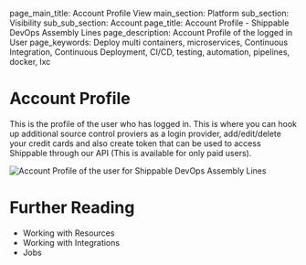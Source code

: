 page_main_title: Account Profile View
main_section: Platform
sub_section: Visibility
sub_sub_section: Account
page_title: Account Profile - Shippable DevOps Assembly Lines
page_description: Account Profile of the logged in User
page_keywords: Deploy multi containers, microservices, Continuous Integration, Continuous Deployment, CI/CD, testing, automation, pipelines, docker, lxc

# Account Profile
This is the profile of the user who has logged in. This is where you can hook up additional source control proviers as a login provider, add/edit/delete your credit cards and also create token that can be used to access Shippable through our API (This is available for only paid users). 


<img src="/images/platform/visibility/account-profile.jpg" alt="Account Profile of the user for Shippable DevOps Assembly Lines" style="vertical-align: middle;display: block;margin-left: auto;margin-right: auto;"/>


# Further Reading
* Working with Resources
* Working with Integrations
* Jobs